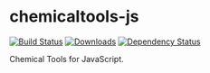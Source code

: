 # chemicaltools-js

[![Build Status](https://travis-ci.org/njzjz/chemicaltools-js.png?branch=master)](https://travis-ci.org/njzjz/chemicaltools-js)
[![Downloads](https://img.shields.io/npm/dm/chemicaltools.svg)](https://npmjs.com/package/chemicaltools)
[![Dependency Status](https://david-dm.org/njzjz/chemicaltools-js.svg)](https://david-dm.org/njzjz/chemicaltools-js)

Chemical Tools for JavaScript.
